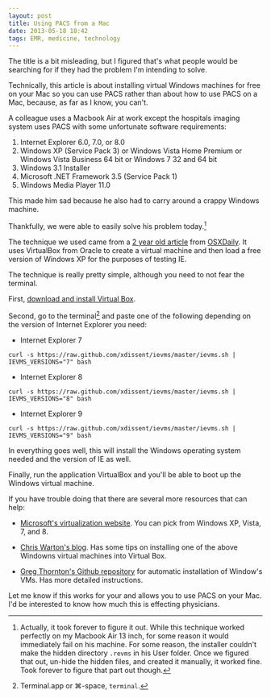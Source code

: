 ```yaml
---
layout: post
title: Using PACS from a Mac
date: 2013-05-18 18:42  
tags: EMR, medicine, technology
---
```


The title is a bit misleading, but I figured that's what people would be searching for if they had the problem I'm intending to solve.

Technically, this article is about installing virtual Windows machines for free on your Mac so you can use PACS rather than about how to use PACS on a Mac, because, as far as I know, you can't.

A colleague uses a Macbook Air at work except the hospitals imaging system uses PACS with some unfortunate software requirements:

1. Internet Explorer 6.0, 7.0, or 8.0
2. Windows XP (Service Pack 3) or Windows Vista Home Premium or Windows Vista Business 64 bit or Windows 7 32 and 64 bit 
3. Windows 3.1 Installer
4. Microsoft .NET Framework 3.5 (Service Pack 1)
5. Windows Media Player 11.0

This made him sad because he also had to carry around a crappy Windows machine.

Thankfully, we were able to easily solve his problem today.[^20130518185423]

The technique we used came from a [2 year old article](http://osxdaily.com/2011/09/04/internet-explorer-for-mac-ie7-ie8-ie-9-free/) from [OSXDaily](http://osxdaily.com). It uses VirtualBox from Oracle to create a virtual machine and then load a free version of Windows XP for the purposes of testing IE.

The technique is really pretty simple, although you need to not fear the terminal.

First, [download and install Virtual Box](https://www.virtualbox.org/wiki/Downloads).

Second, go to the terminal[^20130518191266] and paste one of the following depending on the version of Internet Explorer you need:

- Internet Explorer 7

`curl -s https://raw.github.com/xdissent/ievms/master/ievms.sh | IEVMS_VERSIONS="7" bash`

- Internet Explorer 8

`curl -s https://raw.github.com/xdissent/ievms/master/ievms.sh | IEVMS_VERSIONS="8" bash`

- Internet Explorer 9

`curl -s https://raw.github.com/xdissent/ievms/master/ievms.sh | IEVMS_VERSIONS="9" bash`

In everything goes well, this will install the Windows operating system needed and the version of IE as well.

Finally, run the application VirtualBox and you'll be able to boot up the Windows virtual machine.

If you have trouble doing that there are several more resources that can help:

- [Microsoft's virtualization website](http://www.modern.ie/en-us/virtualization-tools). You can pick from Windows XP, Vista, 7, and 8.

- [Chris Warton's blog](http://chriswharton.me/2013/02/installing-modern-ie-virtualization-on-virtualbox-for-mac/). Has some tips on installing one of the above Windowns virtual machines into Virtual Box. 

- [Greg Thornton's Github repository](https://github.com/xdissent/ievms) for automatic installation of Window's VMs. Has more detailed instructions.

Let me know if this works for your and allows you to use PACS on your Mac. I'd be interested to know how much this is effecting physicians. 


[^20130518185423]: Actually, it took forever to figure it out. While this technique worked perfectly on my Macbook Air 13 inch, for some reason it would immediately fail on his machine. For some reason, the installer couldn't make the hidden directory `.revms` in his User folder. Once we figured that out, un-hide the hidden files, and created it manually, it worked fine. Took forever to figure that part out though.

[^20130518191266]: Terminal.app or ⌘-space, `terminal`.